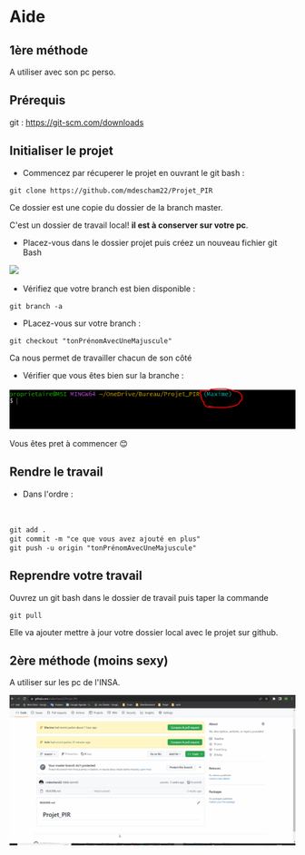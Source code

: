 # Aide

## 1ère méthode

A utiliser avec son pc perso.

## Prérequis

git : https://git-scm.com/downloads

## Initialiser le projet

- Commencez par récuperer le projet en ouvrant le git bash :
```
git clone https://github.com/mdescham22/Projet_PIR
```
Ce dossier est une copie du dossier de la branch master.

C'est un dossier de travail local! **il est à conserver sur votre pc**.

- Placez-vous dans le dossier projet puis créez un nouveau fichier git Bash

![](PIR1.gif)

- Vérifiez que votre branch est bien disponible :
```
git branch -a
```
- PLacez-vous sur votre branch :
```
git checkout "tonPrénomAvecUneMajuscule"
```
Ca nous permet de travailler chacun de son côté

- Vérifier que vous êtes bien sur la branche :

![](piraide1.PNG)

Vous êtes pret à commencer :blush:

## Rendre le travail
- Dans l'ordre : 
```


git add .
git commit -m "ce que vous avez ajouté en plus"
git push -u origin "tonPrénomAvecUneMajuscule"
```

## Reprendre votre travail
Ouvrez un git bash dans le dossier de travail puis taper la commande
```
git pull
```
Elle va ajouter mettre à jour votre dossier local avec le projet sur github.

## 2ère méthode (moins sexy)

A utiliser sur les pc de l'INSA.

![](PIR2.gif)
